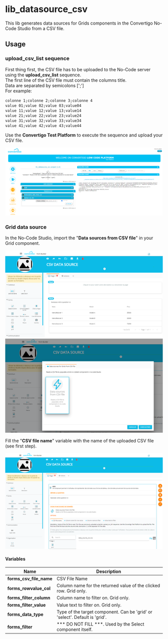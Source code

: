 # lib_datasource_csv

This lib generates data sources for Grids components in the Convertigo No-Code Studio from a CSV file.

## Usage

### upload_csv_list sequence

First thing first, the CSV file has to be uploaded to the No-Code server using the **upload_csv_list** sequence.\
The first line of the CSV file must contain the columns title.\
Data are separated by semicolons [';']\
For example:

```
colonne 1;colonne 2;colonne 3;colonne 4
value 01;value 02;value 03;value04
value 11;value 12;value 13;value14
value 21;value 22;value 23;value24
value 31;value 32;value 33;value34
value 41;value 42;value 43;value44
```

Use the **Convertigo Test Platform** to execute the sequence and upload your CSV file.

![LOW CODE TEST PLATFORM](./doc/imgs/nocode_studio_csv_datasources_00.png)

### Grid data source

In the No-Code Studio, import the "**Data sources from CSV file**" in your Grid component.

![GRID COMPONENT](./doc/imgs/nocode_studio_csv_datasources_01.png)
![GRID DATA SOURCE](./doc/imgs/nocode_studio_csv_datasources_02.png)

Fill the "**CSV file name**" variable with the name of the uploaded CSV file (see first step).

![GRID DATA SOURCE VARIABLE](./doc/imgs/nocode_studio_csv_datasources_03.png)

#### Variables

| Name                    | Description                                           |
|-------------------------|-------------------------------------------------------|
| **forms_csv_file_name** | CSV File Name                                         |
| **forms_rowvalue_col**  | Column name for the returned value of the clicked row. Grid only. |
| **forms_filter_column** | Column name to filter on. Grid only.                              |
| **forms_filter_value**  | Value text to filter on. Grid only.                               |
| **forms_data_type**     | Type of the target component. Can be 'grid' or 'select'. Default is 'grid'.                              |
| **forms_filter**        | *** DO NOT FILL ***. Used by the Select component itself.                               |
